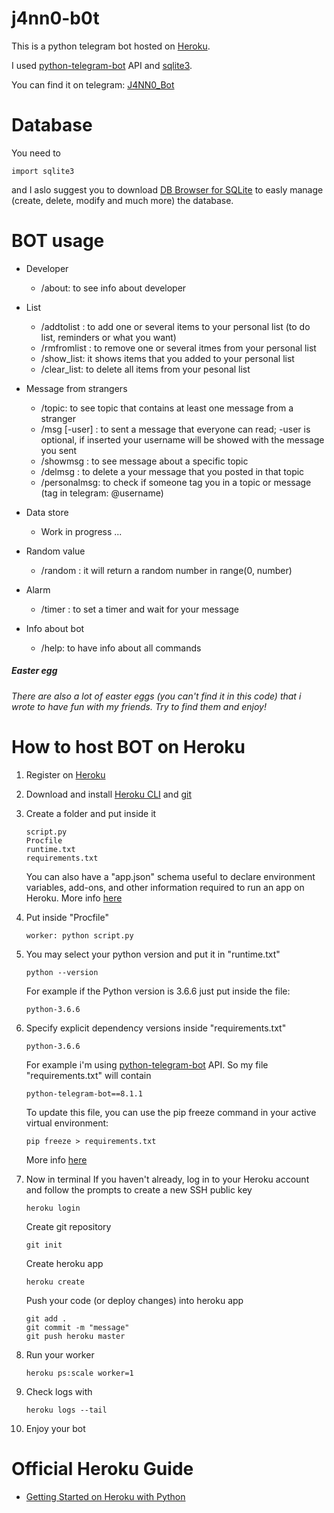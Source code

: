 # j4nn0-b0t
This is a python telegram bot hosted on [Heroku](https://www.heroku.com/).

I used [python-telegram-bot](https://github.com/python-telegram-bot/python-telegram-bot) API and [sqlite3](https://docs.python.org/2/library/sqlite3.html).

You can find it on telegram: [J4NN0_Bot](http://telegram.me/J4NN0_Bot)

# Database

You need to 

    import sqlite3
    
and I aslo suggest you to download [DB Browser for SQLite](https://sqlitebrowser.org) to easly manage (create, delete, modify and much more) the database. 

# BOT usage

- Developer
    - /about: to see info about developer
    
- List
    - /addtolist <items>: to add one or several items to your personal list (to do list, reminders or what you want)
    - /rmfromlist <items>: to remove  one or several itmes from your personal list
    - /show_list: it shows items that you added to your personal list
    - /clear_list: to delete all items from your pesonal list

- Message from strangers
    - /topic: to see topic that contains at least one message from a stranger
    - /msg [-user] <topic> <text>: to sent a message that everyone can read; -user is optional, if inserted your username will be showed with the message you sent
    - /showmsg <topic>: to see message about a specific topic
    - /delmsg <topic>: to delete a your message that you posted in that topic
    - /personalmsg: to check if someone tag you in a topic or message (tag in telegram: @username)
  
- Data store
    - Work in progress ...

- Random value
    - /random <number>: it will return a random number in range(0, number)

- Alarm
    - /timer <seconds>: to set a timer and wait for your message
    
- Info about bot
    - /help:  to have info about all commands
    
##### Easter egg

*There are also a lot of easter eggs (you can't find it in this code) that i wrote to have fun with my friends. Try to find them and enjoy!*

# How to host BOT on Heroku

1. Register on [Heroku](https://www.heroku.com/)
2. Download and install [Heroku CLI](https://devcenter.heroku.com/articles/getting-started-with-python#set-up) and [git](https://git-scm.com/downloads)
3. Create a folder and put inside it
        
       script.py
       Procfile
       runtime.txt
       requirements.txt
       
   You can also have a "app.json" schema useful to declare environment variables, add-ons, and other information required to run an app on Heroku. More info [here](https://devcenter.heroku.com/articles/app-json-schema)

4. Put inside "Procfile"

       worker: python script.py
   
5. You may select your python version and put it in "runtime.txt"

       python --version
        
   For example if the Python version is 3.6.6 just put inside the file:
   
       python-3.6.6

6. Specify explicit dependency versions inside "requirements.txt"
    
       python-3.6.6
   
   For example i'm using [python-telegram-bot](https://github.com/python-telegram-bot/python-telegram-bot) API.
   So my file "requirements.txt" will contain 
   
       python-telegram-bot==8.1.1
       
   To update this file, you can use the pip freeze command in your active virtual environment:
   
       pip freeze > requirements.txt
       
   More info [here](https://devcenter.heroku.com/articles/python-runtimes#selecting-a-runtime) 
   
7. Now in terminal 
   If you haven't already, log in to your Heroku account and follow the prompts to create a new SSH public key
   
       heroku login
   
   Create git repository   

       git init
   
   Create heroku app
   
       heroku create
   
   Push your code (or deploy changes) into heroku app
   
       git add .
       git commit -m "message"
       git push heroku master

8. Run your worker

       heroku ps:scale worker=1

9. Check logs with

       heroku logs --tail
        
10. Enjoy your bot

# Official Heroku Guide

- [Getting Started on Heroku with Python](https://devcenter.heroku.com/articles/getting-started-with-python#set-up)
